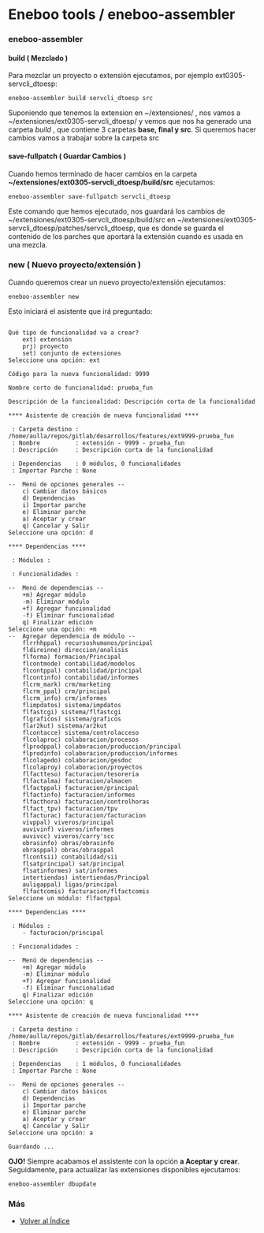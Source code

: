 # Eneboo tools / eneboo-assembler

### eneboo-assembler

#### build ( **Mezclado** )

Para mezclar un proyecto o extensión ejecutamos, por ejemplo ext0305-servcli_dtoesp:
```
eneboo-assembler build servcli_dtoesp src
```

Suponiendo que tenemos la extension en ~/extensiones/ , nos vamos a ~/extensiones/ext0305-servcli_dtoesp/ y vemos que nos ha generado una carpeta *build* , que contiene 3 carpetas **base, final y src**. Si queremos hacer cambios vamos a trabajar sobre la carpeta src


#### save-fullpatch ( **Guardar Cambios** )

Cuando hemos terminado de hacer cambios en la carpeta **~/extensiones/ext0305-servcli_dtoesp/build/src** ejecutamos:
```
eneboo-assembler save-fullpatch servcli_dtoesp
```

Este comando que hemos ejecutado, nos guardará los cambios de ~/extensiones/ext0305-servcli_dtoesp/build/src en ~/extensiones/ext0305-servcli_dtoesp/patches/servcli_dtoesp, que es donde se guarda el contenido de los parches que aportará la extensión cuando es usada en una mezcla.

### new ( **Nuevo proyecto/extensión** )

Cuando queremos crear un nuevo proyecto/extensión ejecutamos:
```
eneboo-assembler new
```

Esto iniciará el asistente que irá preguntado:
```

Qué tipo de funcionalidad va a crear?
    ext) extensión
    prj) proyecto
    set) conjunto de extensiones
Seleccione una opción: ext

Código para la nueva funcionalidad: 9999

Nombre corto de funcionalidad: prueba_fun

Descripción de la funcionalidad: Descripción corta de la funcionalidad

**** Asistente de creación de nueva funcionalidad ****

 : Carpeta destino : /home/aulla/repos/gitlab/desarrollos/features/ext9999-prueba_fun
 : Nombre          : extensión - 9999 - prueba_fun 
 : Descripción     : Descripción corta de la funcionalidad 

 : Dependencias    : 0 módulos, 0 funcionalidades
 : Importar Parche : None

--  Menú de opciones generales --
    c) Cambiar datos básicos
    d) Dependencias
    i) Importar parche
    e) Eliminar parche
    a) Aceptar y crear
    q) Cancelar y Salir
Seleccione una opción: d

**** Dependencias ****

 : Módulos :

 : Funcionalidades :

--  Menú de dependencias --
    +m) Agregar módulo
    -m) Eliminar módulo
    +f) Agregar funcionalidad
    -f) Eliminar funcionalidad
    q) Finalizar edición
Seleccione una opción: +m
--  Agregar dependencia de módulo --
    flrrhhppal) recursoshumanos/principal
    fldireinne) direccion/analisis
    flforma) formacion/Principal
    flcontmode) contabilidad/modelos
    flcontppal) contabilidad/principal
    flcontinfo) contabilidad/informes
    flcrm_mark) crm/marketing
    flcrm_ppal) crm/principal
    flcrm_info) crm/informes
    flimpdatos) sistema/impdatos
    flfastcgi) sistema/flfastcgi
    flgraficos) sistema/graficos
    flar2kut) sistema/ar2kut
    flcontacce) sistema/controlacceso
    flcolaproc) colaboracion/procesos
    flprodppal) colaboracion/produccion/principal
    flprodinfo) colaboracion/produccion/informes
    flcolagedo) colaboracion/gesdoc
    flcolaproy) colaboracion/proyectos
    flfactteso) facturacion/tesoreria
    flfactalma) facturacion/almacen
    flfactppal) facturacion/principal
    flfactinfo) facturacion/informes
    flfacthora) facturacion/controlhoras
    flfact_tpv) facturacion/tpv
    flfacturac) facturacion/facturacion
    vivppal) viveros/principal
    auvivinf) viveros/informes
    auvivcc) viveros/carry'scc
    obrasinfo) obras/obrasinfo
    obrasppal) obras/obrasppal
    flcontsii) contabilidad/sii
    flsatprincipal) sat/principal
    flsatinformes) sat/informes
    intertiendas) intertiendas/Principal
    auligappal) ligas/principal
    flfactcomis) facturacion/flfactcomis
Seleccione un módulo: flfactppal

**** Dependencias ****

 : Módulos :
    - facturacion/principal

 : Funcionalidades :

--  Menú de dependencias --
    +m) Agregar módulo
    -m) Eliminar módulo
    +f) Agregar funcionalidad
    -f) Eliminar funcionalidad
    q) Finalizar edición
Seleccione una opción: q

**** Asistente de creación de nueva funcionalidad ****

 : Carpeta destino : /home/aulla/repos/gitlab/desarrollos/features/ext9999-prueba_fun
 : Nombre          : extensión - 9999 - prueba_fun 
 : Descripción     : Descripción corta de la funcionalidad 

 : Dependencias    : 1 módulos, 0 funcionalidades
 : Importar Parche : None

--  Menú de opciones generales --
    c) Cambiar datos básicos
    d) Dependencias
    i) Importar parche
    e) Eliminar parche
    a) Aceptar y crear
    q) Cancelar y Salir
Seleccione una opción: a

Guardando ... 
```

**OJO!** Siempre acabamos el assistente con la opción  **a Aceptar y crear**. Seguidamente, para actualizar las extensiones disponibles ejecutamos:
```
eneboo-assembler dbupdate
```


### Más

  * [Volver al Índice](./index.md)
